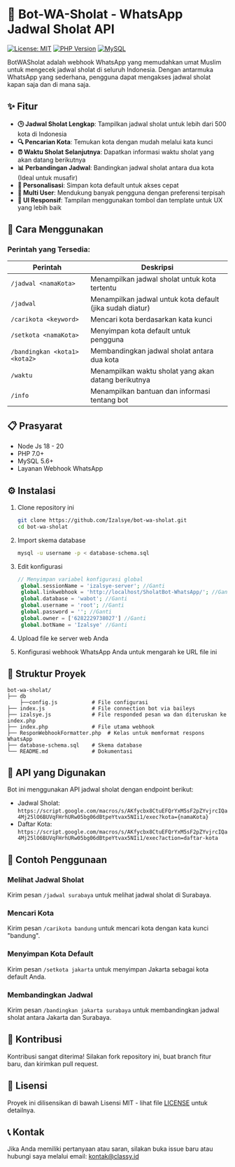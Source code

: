 # 🕌 Bot-WA-Sholat - WhatsApp Jadwal Sholat API

[![License: MIT](https://img.shields.io/badge/License-MIT-yellow.svg)](https://opensource.org/licenses/MIT)
[![PHP Version](https://img.shields.io/badge/PHP-7.0%2B-blue.svg)](https://www.php.net/)
[![MySQL](https://img.shields.io/badge/MySQL-5.6%2B-orange.svg)](https://www.mysql.com/)

BotWASholat adalah webhook WhatsApp yang memudahkan umat Muslim untuk mengecek jadwal sholat di seluruh Indonesia. Dengan antarmuka WhatsApp yang sederhana, pengguna dapat mengakses jadwal sholat kapan saja dan di mana saja.

## ✨ Fitur

- **🕒 Jadwal Sholat Lengkap**: Tampilkan jadwal sholat untuk lebih dari 500 kota di Indonesia
- **🔍 Pencarian Kota**: Temukan kota dengan mudah melalui kata kunci
- **⏰ Waktu Sholat Selanjutnya**: Dapatkan informasi waktu sholat yang akan datang berikutnya
- **📊 Perbandingan Jadwal**: Bandingkan jadwal sholat antara dua kota (Ideal untuk musafir)
- **🌟 Personalisasi**: Simpan kota default untuk akses cepat
- **👤 Multi User**: Mendukung banyak pengguna dengan preferensi terpisah
- **🎨 UI Responsif**: Tampilan menggunakan tombol dan template untuk UX yang lebih baik

## 🚀 Cara Menggunakan

### Perintah yang Tersedia:

| Perintah | Deskripsi |
|----------|-----------|
| `/jadwal <namaKota>` | Menampilkan jadwal sholat untuk kota tertentu |
| `/jadwal` | Menampilkan jadwal untuk kota default (jika sudah diatur) |
| `/carikota <keyword>` | Mencari kota berdasarkan kata kunci |
| `/setkota <namaKota>` | Menyimpan kota default untuk pengguna |
| `/bandingkan <kota1> <kota2>` | Membandingkan jadwal sholat antara dua kota |
| `/waktu` | Menampilkan waktu sholat yang akan datang berikutnya |
| `/info` | Menampilkan bantuan dan informasi tentang bot |

## 📋 Prasyarat

- Node Js 18 - 20
- PHP 7.0+
- MySQL 5.6+
- Layanan Webhook WhatsApp

## ⚙️ Instalasi

1. Clone repository ini
   ```bash
   git clone https://github.com/Izalsye/bot-wa-sholat.git
   cd bot-wa-sholat
   ```

2. Import skema database
   ```bash
   mysql -u username -p < database-schema.sql
   ```

3. Edit konfigurasi
   ```php
   // Menyimpan variabel konfigurasi global
    global.sessionName = 'izalsye-server'; //Ganti
    global.linkwebhook = 'http://localhost/SholatBot-WhatsApp/'; //Ganti
    global.database = 'wabot'; //Ganti
    global.username = 'root'; //Ganti
    global.password = ''; //Ganti
    global.owner = ['6282229738027'] //Ganti
    global.botName = 'Izalsye' //Ganti
   ```

4. Upload file ke server web Anda
5. Konfigurasi webhook WhatsApp Anda untuk mengarah ke URL file ini

## 🧩 Struktur Proyek

```
bot-wa-sholat/
├── db 
    ├──config.js           # File configurasi 
├── index.js               # File connection bot via baileys
├── izalsye.js             # File responded pesan wa dan diteruskan ke index.php
├── index.php              # File utama webhook
├── ResponWebhookFormatter.php  # Kelas untuk memformat respons WhatsApp
├── database-schema.sql    # Skema database
└── README.md              # Dokumentasi
```

## 🔄 API yang Digunakan

Bot ini menggunakan API jadwal sholat dengan endpoint berikut:

- Jadwal Sholat: `https://script.google.com/macros/s/AKfycbx8CtuEFQrYxM5sF2pZYvjrcIQa4Mj25lO6BUVqFHrhURw05bg06dBtpeYtvax5NIi1/exec?kota={namaKota}`
- Daftar Kota: `https://script.google.com/macros/s/AKfycbx8CtuEFQrYxM5sF2pZYvjrcIQa4Mj25lO6BUVqFHrhURw05bg06dBtpeYtvax5NIi1/exec?action=daftar-kota`

## 📱 Contoh Penggunaan

### Melihat Jadwal Sholat
Kirim pesan `/jadwal surabaya` untuk melihat jadwal sholat di Surabaya.

### Mencari Kota
Kirim pesan `/carikota bandung` untuk mencari kota dengan kata kunci "bandung".

### Menyimpan Kota Default
Kirim pesan `/setkota jakarta` untuk menyimpan Jakarta sebagai kota default Anda.

### Membandingkan Jadwal
Kirim pesan `/bandingkan jakarta surabaya` untuk membandingkan jadwal sholat antara Jakarta dan Surabaya.

## 🤝 Kontribusi

Kontribusi sangat diterima! Silakan fork repository ini, buat branch fitur baru, dan kirimkan pull request.

## 📜 Lisensi

Proyek ini dilisensikan di bawah Lisensi MIT - lihat file [LICENSE](LICENSE) untuk detailnya.

## 📞 Kontak

Jika Anda memiliki pertanyaan atau saran, silakan buka issue baru atau hubungi saya melalui email: kontak@classy.id
